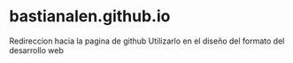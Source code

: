 # bastianalen.github.io
Redireccion hacia la pagina de github
Utilizarlo en el diseño del formato del desarrollo web
<img src=" "/>
